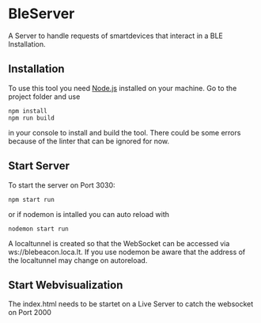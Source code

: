 # BleServer
A Server to handle requests of smartdevices that interact in a BLE Installation.

## Installation
To use this tool you need [Node.js](https://nodejs.org) installed on your machine. Go to the project folder and use

```
npm install
npm run build
```

in your console to install and build the tool. There could be some errors because of the linter that can be ignored for now.

## Start Server 
To start the server on Port 3030:
```
npm start run
```
or if nodemon is intalled you can auto reload with
```
nodemon start run
```
A localtunnel is created so that the WebSocket can be accessed via ws://blebeacon.loca.lt. If you use nodemon be aware that the address of the localtunnel may change on autoreload.

## Start Webvisualization

The index.html needs to be startet on a Live Server to catch the websocket on Port 2000
